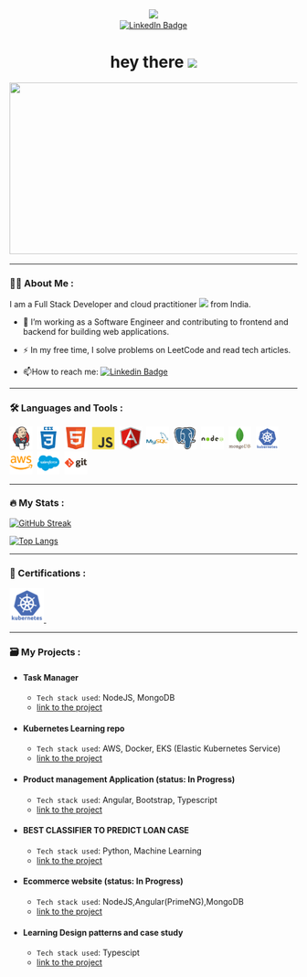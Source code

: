 
<div id="header" align="center">
  <img src="https://media.giphy.com/media/M9gbBd9nbDrOTu1Mqx/giphy.gif" width="100"/>
</div>

<div id="badges" align="center">
  <a href="https://www.linkedin.com/in/karthik-kumar-reddy-v">
    <img src="https://img.shields.io/badge/LinkedIn-blue?style=for-the-badge&logo=linkedin&logoColor=white" alt="LinkedIn Badge"/>
  </a>
</div>

<h1 align="center">
  hey there
  <img src="https://media.giphy.com/media/hvRJCLFzcasrR4ia7z/giphy.gif" width="30px"/>
</h1>

<div align="center">
  <img src="https://media.giphy.com/media/dWesBcTLavkZuG35MI/giphy.gif" width="600" height="300"/>
</div>

---
### :man_technologist: About Me :

I am a Full Stack Developer and cloud practitioner <img src="https://media.giphy.com/media/WUlplcMpOCEmTGBtBW/giphy.gif" width="30"> from India.
- :telescope: I’m working as a Software Engineer and contributing to frontend and backend for building web applications.

- :zap: In my free time, I solve problems on LeetCode and read tech articles.

- :mailbox:How to reach me: [![Linkedin Badge](https://img.shields.io/badge/-karthik-blue?style=flat&logo=Linkedin&logoColor=white)](https://www.linkedin.com/in/karthik-kumar-reddy-v)

---

### :hammer_and_wrench: Languages and Tools :

<div>
  <img src="https://github.com/devicons/devicon/blob/master/icons/jenkins/jenkins-original.svg" title="Jenkins" alt="Jenkins" width="40" height="40"/>&nbsp;
  <img src="https://github.com/devicons/devicon/blob/master/icons/css3/css3-plain-wordmark.svg"  title="CSS3" alt="CSS" width="40" height="40"/>&nbsp;
  <img src="https://github.com/devicons/devicon/blob/master/icons/html5/html5-original.svg" title="HTML5" alt="HTML" width="40" height="40"/>&nbsp;
  <img src="https://github.com/devicons/devicon/blob/master/icons/javascript/javascript-original.svg" title="JavaScript" alt="JavaScript" width="40" height="40"/>&nbsp;
  <img src="https://github.com/devicons/devicon/blob/master/icons/angularjs/angularjs-original.svg" title="JavaScript" alt="JavaScript" width="40" height="40"/>&nbsp;
  <img src="https://github.com/devicons/devicon/blob/master/icons/mysql/mysql-original-wordmark.svg" title="MySQL"  alt="MySQL" width="40" height="40"/>&nbsp;
   <img src="https://github.com/devicons/devicon/blob/master/icons/postgresql/postgresql-original.svg" title="MySQL"  alt="MySQL" width="40" height="40"/>&nbsp;
  <img src="https://github.com/devicons/devicon/blob/master/icons/nodejs/nodejs-original-wordmark.svg" title="NodeJS" alt="NodeJS" width="40" height="40"/>&nbsp;
   <img src="https://github.com/devicons/devicon/blob/master/icons/mongodb/mongodb-original-wordmark.svg"  title="NodeJS" alt="NodeJS" width="40" height="40"/>&nbsp;
  <img src="https://github.com/devicons/devicon/blob/master/icons/kubernetes/kubernetes-plain-wordmark.svg" title="NodeJS" alt="NodeJS" width="40" height="40"/>&nbsp;
  <img src="https://github.com/devicons/devicon/blob/master/icons/amazonwebservices/amazonwebservices-plain-wordmark.svg" title="AWS" alt="AWS" width="40" height="40"/>&nbsp;
   <img src="https://github.com/devicons/devicon/blob/master/icons/salesforce/salesforce-original.svg" title="Mulesoft" alt="mulesoft" width="40" height="40"/>&nbsp;
  <img src="https://github.com/devicons/devicon/blob/master/icons/git/git-original-wordmark.svg" title="Git" **alt="Git" width="40" height="40"/>
</div>

---

### :fire: My Stats :
[![GitHub Streak](http://github-readme-streak-stats.herokuapp.com?user=karthikvkreddy)](https://git.io/streak-stats)

[![Top Langs](https://github-readme-stats.vercel.app/api/top-langs/?username=karthikvkreddy)](https://github.com/anuraghazra/github-readme-stats)

---

### 🥇 Certifications :
 
 <div id="badges">
  <a href="https://www.credly.com/badges/3ecbc234-6f5a-4739-87d7-67226936ceaf">
      <img src="https://github.com/devicons/devicon/blob/master/icons/kubernetes/kubernetes-plain-wordmark.svg"  title="NodeJS" alt="NodeJS" width="60" height="60"/>&nbsp;
     </a>
</div>

---

### 🗃️ My Projects :
- #### Task Manager 
  -  `Tech stack used`: NodeJS, MongoDB
  -  [link to the project](https://github.com/karthikvkreddy/task-manager-app-meanstack)
- #### Kubernetes Learning repo
  - `Tech stack used`: AWS, Docker, EKS (Elastic Kubernetes Service)
  - [link to the project](https://github.com/karthikvkreddy/A_Start_to_EKS)
- #### Product management Application (status: In Progress)
  - `Tech stack used`: Angular, Bootstrap, Typescript
  - [link to the project](https://github.com/karthikvkreddy/angular_app)
- #### BEST CLASSIFIER TO PREDICT LOAN CASE
  - `Tech stack used`: Python, Machine Learning
  - [link to the project](https://github.com/karthikvkreddy/Best_Classifier)
- #### Ecommerce website (status: In Progress)
  - `Tech stack used`: NodeJS,Angular(PrimeNG),MongoDB
  - [link to the project](https://github.com/karthikvkreddy/eshop-mean-stack)
- #### Learning Design patterns and case study
  - `Tech stack used`: Typescipt
  - [link to the project](https://github.com/karthikvkreddy/learn_design_patterns_ts)
